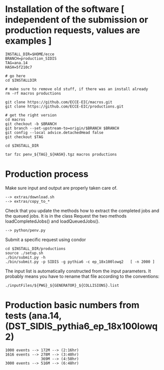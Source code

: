 # Installation of the software [ independent of the submission or production requests, values are examples ]

    INSTALL_DIR=$HOME/ecce
    BRANCH=production_SIDIS
    TAG=ana.14
    HASH=5f210c7
  
    # go here
    cd $INSTALLDIR
  
    # make sure to remove old stuff, if there was an install already
    rm -rf macros productions
  
    git clone https://github.com/ECCE-EIC/macros.git
    git clone https://github.com/ECCE-EIC/productions.git
  
    # get the right version
    cd macros
    git checkout -b $BRANCH
    git branch --set-upstream-to=origin/$BRANCH $BRANCH
    git config --local advice.detachedHead false
    git checkout $TAG
  
    cd $INSTALL_DIR
  
    tar fzc penv_${TAG}_${HASH}.tgz macros productions


# Production process

Make sure input and output are properly taken care of.

    --> extras/download.sh
    --> extras/copy_to_*

Check that you update the methods how to extract the completed jobs and the queued jobs. It is in the class Request the two methods loadCompletedJobs() and loadQueuedJobs().

    --> python/penv.py

Submit a specific request using condor

    cd $INSTALL_DIR/productions
    source ./setup.sh
    ./bin/submit.py -h
    ./bin/submit.py -p SIDIS -g pythia6 -c ep_18x100lowq2   [ -n 2000 ]

The input list is automatically constructed from the input parameters. It probably means you have to rename that file according to the conventions:

    ./inputFiles/${PWG}_${GENERATOR}_${COLLISIONS}.list


# Production basic numbers from tests (ana.14,  (DST_SIDIS_pythia6_ep_18x100lowq2)

    1000 events --> 172M --> (2:16hr)
    1616 events --> 278M --> (3:40hr)
                    369M --> (4:50hr)
    3000 events --> 516M --> (6:48hr)
